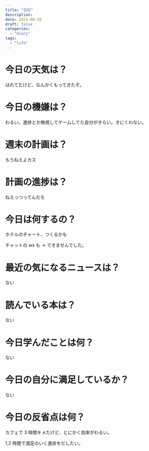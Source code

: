 ```yaml
---
title: "日記"
description:
date: 2023-08-20
draft: false
categories:
  - "diary"
tags:
  - "life"
---
```


# 今日の天気は？

はれてたけど、なんかくもってきたぞ。

# 今日の機嫌は？

わるい。進捗とか無視してゲームしてた自分がきらい。きにくわない。

# 週末の計画は？

もうねえよカス

# 計画の進捗は？

ねえっつってんだろ

# 今日は何するの？

ホテルのチャート、つくるかも

チャットの ws も -> できませんでした。

# 最近の気になるニュースは？

ない

# 読んでいる本は？

ない

# 今日学んだことは何？

ない

# 今日の自分に満足しているか？

ない

# 今日の反省点は何？

カフェで 3 時間キメたけど、とにかく効率がわるい。

1,2 時間で満足のいく進捗をだしたい。
